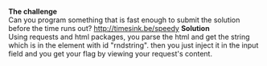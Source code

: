 **The challenge**</br>
Can you program something that is fast enough to submit the solution before the time runs out?
http://timesink.be/speedy
**Solution**</br>
Using requests and html packages, you parse the html and get the string which is in the element with id "rndstring". then you just inject 
it in the input field and you get your flag by viewing your request's content.
